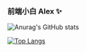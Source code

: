 ### 前端小白 Alex ✨

![Anurag's GitHub stats](https://github-readme-stats.vercel.app/api?username=web-wj&show_icons=true&theme=flag-india)

[![Top Langs](https://github-readme-stats.vercel.app/api/top-langs/?username=web-wj&layout=compact)](https://github.com/anuraghazra/github-readme-stats)

<!--
**web-wj/web-wj** is a ✨ _special_ ✨ repository because its `README.md` (this file) appears on your GitHub profile.

Here are some ideas to get you started:

- 🔭 I’m currently working on ...
- 🌱 I’m currently learning ...
- 👯 I’m looking to collaborate on ...
- 🤔 I’m looking for help with ...
- 💬 Ask me about ...
- 📫 How to reach me: ...
- 😄 Pronouns: ...
- ⚡ Fun fact: ...
-->
